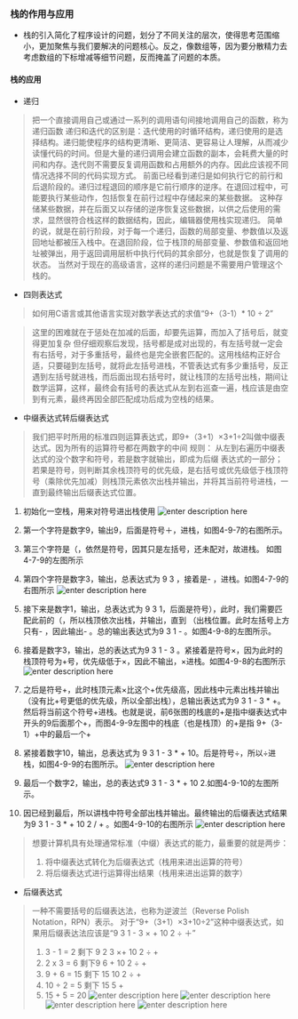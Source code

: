 ### 栈的作用与应用

- 栈的引入简化了程序设计的问题，划分了不同关注的层次，使得思考范围缩小，更加聚焦与我们要解决的问题核心。反之，像数组等，因为要分散精力去考虑数组的下标增减等细节问题，反而掩盖了问题的本质。

#### 栈的应用

- 递归
> 把一个直接调用自己或通过一系列的调用语句间接地调用自己的函数，称为递归函数
> 递归和迭代的区别是：迭代使用的时循环结构，递归使用的是选择结构。递归能使程序的结构更清晰、更简洁、更容易让人理解，从而减少读懂代码的时间。但是大量的递归调用会建立函数的副本，会耗费大量的时间和内存。迭代则不需要反复调用函数和占用额外的内存。因此应该视不同情况选择不同的代码实现方式。
> 前面已经看到递归是如何执行它的前行和后退阶段的。递归过程退回的顺序是它前行顺序的逆序。在退回过程中，可能要执行某些动作，包括恢复在前行过程中存储起来的某些数据。
> 这种存储某些数据，并在后面又以存储的逆序恢复这些数据，以供之后使用的需求，显然很符合栈这样的数据结构，因此，编辑器使用栈实现递归。
> 简单的说，就是在前行阶段，对于每一个递归，函数的局部变量、参数值以及返回地址都被压入栈中。在退回阶段，位于栈顶的局部变量、参数值和返回地址被弹出，用于返回调用层析中执行代码的其余部分，也就是恢复了调用的状态。
> 当然对于现在的高级语言，这样的递归问题是不需要用户管理这个栈的。

- 四则表达式
> 如何用C语言或其他语言实现对数学表达式的求值“9+（3-1）* 10 ÷ 2”

> 这里的困难就在于惩处在加减的后面，却要先运算，而加入了括号后，就变得更加复杂
> 但仔细观察后发现，括号都是成对出现的，有左括号就一定会有右括号，对于多重括号，最终也是完全嵌套匹配的。这用栈结构正好合适，只要碰到左括号，就将此左括号进栈，不管表达式有多少重括号，反正遇到左括号就进栈，而后面出现右括号时，就让栈顶的左括号出栈，期间让数学运算，这样，最终会有括号的表达式从左到右巡查一遍，栈应该是由空到有元素，最终再因全部匹配成功后成为空栈的结果。

- 中缀表达式转后缀表达式
> 我们把平时所用的标准四则运算表达式，即9+（3+1）×3+1÷2叫做中缀表达式。因为所有的运算符号都在两数字的中间
> 规则： 从左到右遍历中缀表达式的没个数字和符号，若是数字就输出，即成为后缀 表达式的一部分；若果是符号，则判断其余栈顶符号的优先级，是右括号或优先级低于栈顶符号（乘除优先加减）则栈顶元素依次出栈并输出，并将其当前符号进栈，一直到最终输出后缀表达式位置。

1. 初始化一空栈，用来对符号进出栈使用
![enter description here][1]

2. 第一个字符是数字9，输出9，后面是符号＋，进栈，如图4-9-7的右图所示。
3. 第三个字符是（，依然是符号，因其只是左括号，还未配对，故进栈。 如图4-7-9的左图所示
4. 第四个字符是数字3，输出，总表达式为 9 3 ，接着是- ，进栈。如图4-7-9的右图所示
![enter description here][2] 

5. 接下来是数字1，输出，总表达式为 9 3 1，后面是符号），此时，我们需要匹配此前的（，所以栈顶依次出栈，并输出，直到 （出栈位置。此时左括号上方只有- ，因此输出- 。总的输出表达式为9 3 1 - 。如图4-9-8的左图所示。
6. 接着是数字3，输出，总的表达式为9 3 1 - 3 。紧接着是符号×，因为此时的栈顶符号为+号，优先级低于×，因此不输出，×进栈。如图4-9-8的右图所示
![enter description here][3]

7. 之后是符号+，此时栈顶元素×比这个+优先级高，因此栈中元素出栈并输出（没有比+号更低的优先级，所以全部出栈），总输出表达式为9 3 1 - 3 * +。 然后将当前这个符号+进栈。也就是说，前6张图的栈底的+是指中缀表达式中开头的9后面那个+，而图4-9-9左图中的栈底（也是栈顶）的+是指 9+（3-1）+中的最后一个+
8. 紧接着数字10，输出，总表达式为 9 3 1 - 3 * + 10。后是符号÷，所以÷进栈，如图4-9-9的右图所示。
![enter description here][4]

9. 最后一个数字2，输出，总的表达式9 3 1 - 3 * + 10 2.如图4-9-10的左图所示。
10. 因已经到最后，所以讲栈中符号全部出栈并输出。最终输出的后缀表达式结果为9 3 1 - 3 * + 10 2 / + 。如图4-9-10的右图所示
![enter description here][5]

> 想要计算机具有处理通常标准（中缀）表达式的能力，最重要的就是两步：
> 1. 将中缀表达式转化为后缀表达式（栈用来进出运算的符号）
> 2. 将后缀表达式进行运算得出结果（栈用来进出运算的数字）

- 后缀表达式
> 一种不需要括号的后缀表达法，也称为逆波兰（Reverse Polish Notation，RPN）表示。
> 对于“9+（3+1）×3+10÷2”这种中缀表达式，如果用后缀表达法应该是“9 3 1 - 3 × + 10 2 ÷ ＋”
> 1. 3 - 1 = 2 剩下 9 2 3 ×+ 10  2 ÷ +
> 2. 2 x 3 = 6 剩下9 6 + 10 2 ÷ +
> 3. 9 + 6 = 15 剩下 15 10  2 ÷ +
> 4. 10 ÷ 2 = 5 剩下 15 5  +
> 5.  15 + 5  = 20 
![enter description here][6]
![enter description here][7]
![enter description here][8]
![enter description here][9]


  [1]: ./images/1510562186747.jpg
  [2]: ./images/1510562366859.jpg
  [3]: ./images/1510562575799.jpg
  [4]: ./images/1510562862096.jpg
  [5]: ./images/1510562989779.jpg
  [6]: ./images/1510642136339.jpg
  [7]: ./images/1510642149884.jpg
  [8]: ./images/1510642162549.jpg
  [9]: ./images/1510642183423.jpg